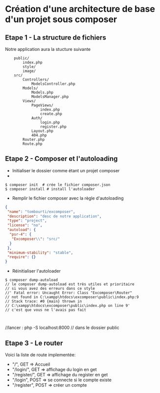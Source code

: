 # Création d'une architecture de base d'un projet sous composer




## Etape 1 - La structure de fichiers

Notre application aura la stucture suivante

```
    public/
        index.php
        style/
        image/
    src/
        Controllers/
            ModelsController.php
        Models/
            Models.php
            ModelsManager.php
        Views/
            PageViews/
                index.php
                create.php
            Auth/
                login.php
                register.php
            Layout.php
            404.php            
        Router.php
        Route.php
```

## Etape 2 - Composer et l'autoloading

- Initialiser le dossier comme étant un projet composer
- 
```shell
$ composer init  # crée le fichier composer.json
$ composer install # install l'autoloader
```

- Remplir le fichier composer avec la règle d'autoloading

```json
{
 "name": "tombourti/excomposer",
 "description": "desc de notre application",
 "type": "project",
 "license": "no",
 "autoload": {
  "psr-4": {
   "Excomposer\\": "src/"
  }
 },
 "minimum-stability": "stable",
 "require": {} 
}
```

- Réinitialiser l'autoloader

```shell
$ composer dump-autoload
// le composer dump-autoload est très utiles et prioritaire 
// si vous avez des erreurs dans ce style 
//' Fatal error: Uncaught Error: Class "Excomposer\Router" 
// not found in C:\xampp\htdocs\excomposer\public\index.php:9 
// Stack trace: #0 {main} thrown in
// C:\xampp\htdocs\excomposer\public\index.php on line 9'
// c'est que vous ne l'avais pas fait  

 
```

//lancer : php -S localhost:8000 // dans le dossier public

## Etape 3 - Le router

Voici la liste de route implementée:

- "/", GET => Accueil
- "/login/", GET => affichage du login en get
- "/register/", GET => affichage du register en get
- "/login", POST => se connecte si le compte existe 
- "/register", POST => créer un compte 

